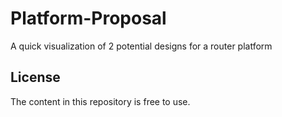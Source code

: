 # Platform-Proposal

A quick visualization of 2 potential designs for a router platform

## License

The content in this repository is free to use.
